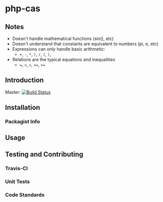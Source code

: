 # php-cas
## Notes
- Doesn't handle mathematical functions (sin(), etc)
- Doesn't understand that constants are equivalent to numbers (pi, e, etc)
- Expressions can only handle basic arithmetic:
    - `+`, `-`, `*`, `!`, `/`, `(`, `)`,
- Relations are the typical equations and inequalities
    - `=`, `<`, `>`, `<=`, `>=`

## Introduction
Master: [![Build Status](https://travis-ci.org/triplepoint/php-cas.png?branch=master)](https://travis-ci.org/triplepoint/php-cas)

## Installation
### Packagist Info
## Usage
## Testing and Contributing
### Travis-CI
### Unit Tests
### Code Standards
